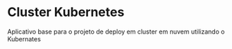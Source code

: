 # Cluster Kubernetes
Aplicativo base para o projeto de deploy em cluster em nuvem utilizando o Kubernates
